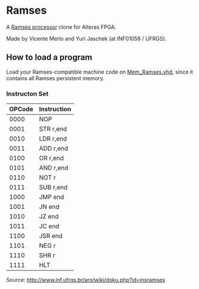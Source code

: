 # Ramses
A [Ramses processor](http://www.inf.ufrgs.br/arq/wiki/doku.php?id=ramses) clone for Alteras FPGA. 

Made by Vicente Merlo and Yuri Jaschek (at INF01058 / UFRGS).

## How to load a program
Load your Ramses-compatible machine code on [Mem\_Ramses.vhd](https://github.com/antedeguemon/ramses/blob/master/src/Mem_Ramses.vhd), since it contains all Ramses persistent memory.

### Instructon Set

| OPCode | Instruction |
| --- | --- |
| 0000 | NOP |
| 0001 | STR r,end | 
| 0010 | LDR r,end | 
| 0011 | ADD r,end | 
| 0100 | OR r,end | 
| 0101 | AND r,end |
| 0110 | NOT r | 
| 0111 | SUB r,end |
| 1000 | JMP end | 
| 1001 | JN end | 
| 1010 | JZ end | 
| 1011 | JC end |
| 1100 | JSR end | 
| 1101 | NEG r |
| 1110 | SHR r | 
| 1111 | HLT |

Source: http://www.inf.ufrgs.br/arq/wiki/doku.php?id=insramses



